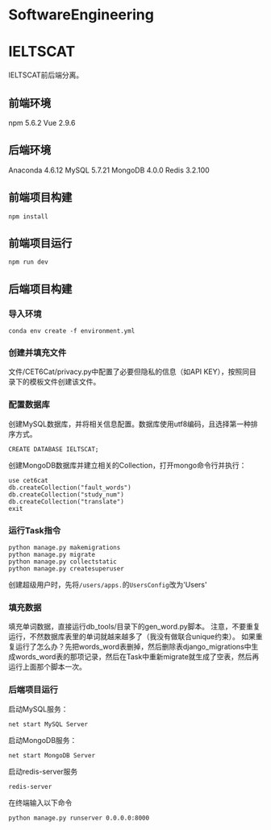 # SoftwareEngineering

# IELTSCAT
IELTSCAT前后端分离。
## 前端环境
npm 5.6.2 Vue 2.9.6
## 后端环境
Anaconda 4.6.12 MySQL 5.7.21 MongoDB 4.0.0 Redis 3.2.100

## 前端项目构建

```
npm install
```
## 前端项目运行
```
npm run dev
```

## 后端项目构建
### 导入环境
```
conda env create -f environment.yml
```

### 创建并填充文件
文件/CET6Cat/privacy.py中配置了必要但隐私的信息（如API KEY），按照同目录下的模板文件创建该文件。

### 配置数据库
创建MySQL数据库，并将相关信息配置。数据库使用utf8编码，且选择第一种排序方式。
```
CREATE DATABASE IELTSCAT;
```
创建MongoDB数据库并建立相关的Collection，打开mongo命令行并执行：
```
use cet6cat
db.createCollection("fault_words")
db.createCollection("study_num")
db.createCollection("translate")
exit
```

### 运行Task指令
```
python manage.py makemigrations
python manage.py migrate
python manage.py collectstatic
python manage.py createsuperuser
```
创建超级用户时，先将`/users/apps.`的`UsersConfig`改为'Users'

### 填充数据
填充单词数据，直接运行db_tools/目录下的gen_word.py脚本。
注意，不要重复运行，不然数据库表里的单词就越来越多了（我没有做联合unique约束）。
如果重复运行了怎么办？先把words_word表删掉，然后删除表django_migrations中生成words_word表的那项记录，然后在Task中重新migrate就生成了空表，然后再运行上面那个脚本一次。

### 后端项目运行
启动MySQL服务：
```
net start MySQL Server
```
启动MongoDB服务：
```
net start MongoDB Server
```
启动redis-server服务
```
redis-server
```
在终端输入以下命令
```
python manage.py runserver 0.0.0.0:8000
```
